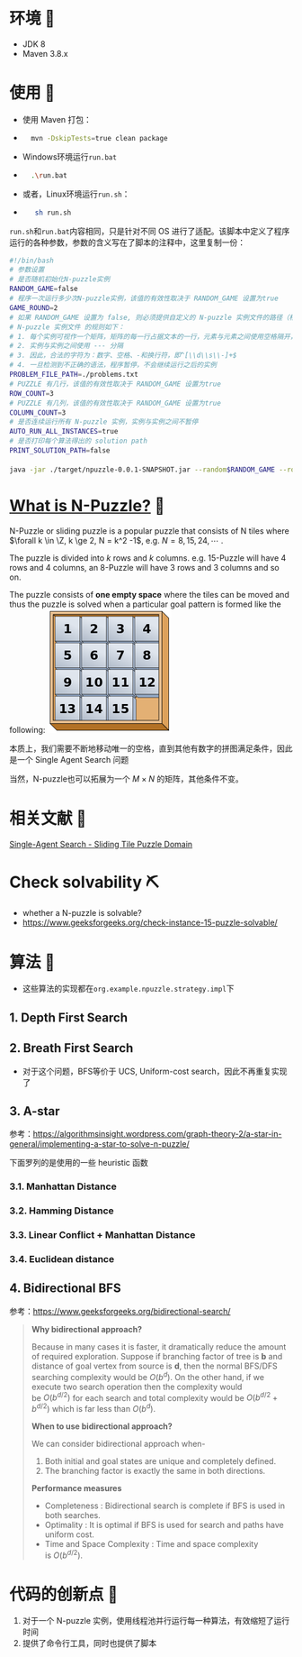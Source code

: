 # 环境 🧶

- JDK 8
- Maven 3.8.x

# 使用 🛵

- 使用 Maven 打包：

- ```sh
    mvn -DskipTests=true clean package
    ```

- Windows环境运行`run.bat`

- ```sh
    .\run.bat
    ```
    
- 或者，Linux环境运行`run.sh`：

- ```sh
     sh run.sh
    ```

`run.sh`和`run.bat`内容相同，只是针对不同 OS 进行了适配。该脚本中定义了程序运行的各种参数，参数的含义写在了脚本的注释中，这里复制一份：

```sh
#!/bin/bash
# 参数设置
# 是否随机初始化N-puzzle实例
RANDOM_GAME=false
# 程序一次运行多少次N-puzzle实例，该值的有效性取决于 RANDOM_GAME 设置为true
GAME_ROUND=2
# 如果 RANDOM_GAME 设置为 false, 则必须提供自定义的 N-puzzle 实例文件的路径（相对或绝对）
# N-puzzle 实例文件 的规则如下：
# 1. 每个实例可视作一个矩阵，矩阵的每一行占据文本的一行，元素与元素之间使用空格隔开，每个元素都必须是自然数
# 2. 实例与实例之间使用 --- 分隔
# 3. 因此，合法的字符为：数字、空格、-和换行符，即^[\\d\\s\\-]+$
# 4. 一旦检测到不正确的语法，程序暂停，不会继续运行之后的实例
PROBLEM_FILE_PATH=./problems.txt
# PUZZLE 有几行，该值的有效性取决于 RANDOM_GAME 设置为true
ROW_COUNT=3
# PUZZLE 有几列，该值的有效性取决于 RANDOM_GAME 设置为true
COLUMN_COUNT=3
# 是否连续运行所有 N-puzzle 实例，实例与实例之间不暂停
AUTO_RUN_ALL_INSTANCES=true
# 是否打印每个算法得出的 solution path
PRINT_SOLUTION_PATH=false

java -jar ./target/npuzzle-0.0.1-SNAPSHOT.jar --random$RANDOM_GAME --round$GAME_ROUND --problems$PROBLEM_FILE_PATH --row$ROW_COUNT --column$COLUMN_COUNT --auto-run$AUTO_RUN_ALL_INSTANCES --print-sol$PRINT_SOLUTION_PATH
```



# [**What is N-Puzzle?**](https://algorithmsinsight.wordpress.com/graph-theory-2/a-star-in-general/implementing-a-star-to-solve-n-puzzle/) 🧐

N-Puzzle or sliding puzzle is a popular puzzle that consists of N tiles where $\forall k \in \Z, k \ge 2, N = k^2 -1$, e.g. $N = 8,15,24,\cdots$ . 

The puzzle is divided into $k$ rows and $k$ columns. e.g. 15-Puzzle will have 4 rows and 4 columns, an 8-Puzzle will have 3 rows and 3 columns and so on. 

The puzzle consists of **one empty space** where the tiles can be moved and thus the puzzle is solved when a particular goal pattern is formed like the following:
<img title="" src="MarkdownImages/2f65df9e05519ae6c94bd7cac20b246b92299866.png" alt="" data-align="center">

本质上，我们需要不断地移动唯一的空格，直到其他有数字的拼图满足条件，因此是一个 Single Agent Search 问题

当然，N-puzzle也可以拓展为一个 $M\times N$ 的矩阵，其他条件不变。

# 相关文献 📃

[Single-Agent Search - Sliding Tile Puzzle Domain](https://www.movingai.com/SAS/STP/)

# Check solvability ⛏️

- whether a N-puzzle is solvable?
- https://www.geeksforgeeks.org/check-instance-15-puzzle-solvable/

# 算法 :thinking:

- 这些算法的实现都在`org.example.npuzzle.strategy.impl`下

## 1. Depth First Search

## 2. Breath First Search

- 对于这个问题，BFS等价于 UCS, Uniform-cost search，因此不再重复实现了

## 3. A-star

参考：https://algorithmsinsight.wordpress.com/graph-theory-2/a-star-in-general/implementing-a-star-to-solve-n-puzzle/

下面罗列的是使用的一些 heuristic 函数

### 3.1. Manhattan Distance

### 3.2. Hamming Distance

### 3.3. Linear Conflict + Manhattan Distance

### 3.4. Euclidean distance

## 4.  Bidirectional BFS

参考：https://www.geeksforgeeks.org/bidirectional-search/

> **Why bidirectional approach?**
> 
> Because in many cases it is faster, it dramatically reduce the amount of required exploration.
> Suppose if branching factor of tree is **b** and distance of goal vertex from source is **d**, then the normal BFS/DFS searching complexity would be $O(b^d).$ On the other hand, if we execute two search operation then the complexity would be $O(b^{d/2})$ for each search and total complexity would be $O(b^{d/2} +b^{d/2})$ which is far less than $O(b^d)$.
> 
> **When to use bidirectional approach?**
> 
> We can consider bidirectional approach when- 
> 
> 1. Both initial and goal states are unique and completely defined.
> 2. The branching factor is exactly the same in both directions.
> 
> **Performance measures**
> 
> - Completeness : Bidirectional search is complete if BFS is used in both searches.
> - Optimality : It is optimal if BFS is used for search and paths have uniform cost.
> - Time and Space Complexity : Time and space complexity is $O(b^{d/2})$. 



# 代码的创新点 :tada:

1. 对于一个 N-puzzle 实例，使用线程池并行运行每一种算法，有效缩短了运行时间
2. 提供了命令行工具，同时也提供了脚本
